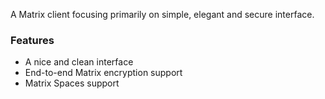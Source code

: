 A Matrix client focusing primarily on simple, elegant and secure interface.

### Features

- A nice and clean interface
- End-to-end Matrix encryption support
- Matrix Spaces support
